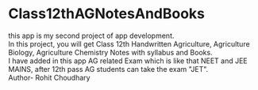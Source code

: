 # Class12thAGNotesAndBooks
 
this app is my second project of app development. <br>
In this project, you will get Class 12th Handwritten Agriculture, Agriculture Biology, Agriculture Chemistry Notes with syllabus and Books. <br>
I have added in this app AG related Exam which is like that NEET and JEE MAINS, after 12th pass AG students can take the exam "JET".   <br>
Author- Rohit Choudhary
